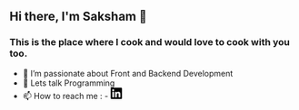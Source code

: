 ## Hi there, I'm Saksham 👋

### This is the place where I cook and would love to cook with you too.

- 🔭 I’m passionate about Front and Backend Development
- 💬 Lets talk Programming
- 📫 How to reach me : - [<img height="20px" src="img/linkedin.svg"/>][website]

[website]: "https://www.linkedin.com/in/saksham-kothari-927568216/"

  
